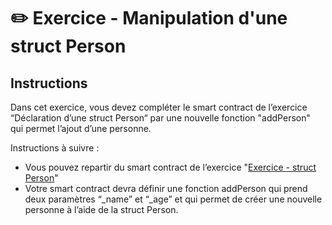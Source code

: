 # ✏️ Exercice - Manipulation d'une struct Person

## Instructions

Dans cet exercice, vous devez compléter le smart contract de l’exercice “Déclaration d’une struct Person“ par une nouvelle fonction "addPerson" qui permet l’ajout d’une personne.

Instructions à suivre :

- Vous pouvez repartir du smart contract de l’exercice "[Exercice - struct Person](../declaration)"
- Votre smart contract devra définir une fonction addPerson qui prend deux paramètres “_name” et “_age” et qui permet de créer une nouvelle personne à l’aide de la struct Person.
